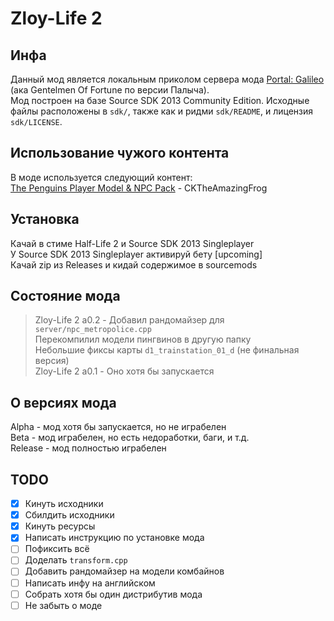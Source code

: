 # Zloy-Life 2
## Инфа
Данный мод является локальным приколом сервера мода [Portal: Galileo](https://discord.gg/6SzMxBXffw) (ака Gentelmen Of Fortune по версии Палыча).\
Мод построен на базе Source SDK 2013 Community Edition. Исходные файлы расположены в `sdk/`, также как и ридми `sdk/README`, и лицензия `sdk/LICENSE`.
## Использование чужого контента
В моде используется следующий контент:\
[The Penguins Player Model & NPC Pack](https://steamcommunity.com/sharedfiles/filedetails/?id=2585746247) - CKTheAmazingFrog
## Установка
Качай в стиме Half-Life 2 и Source SDK 2013 Singleplayer\
У Source SDK 2013 Singleplayer активируй бету [upcoming]\
Качай zip из Releases и кидай содержимое в sourcemods
## Состояние мода
> Zloy-Life 2 a0.2 - Добавил рандомайзер для `server/npc_metropolice.cpp`\
> Перекомпилил модели пингвинов в другую папку\
> Небольшие фиксы карты `d1_trainstation_01_d` (не финальная версия)\
> Zloy-Life 2 a0.1 - Оно хотя бы запускается
## О версиях мода
Alpha - мод хотя бы запускается, но не играбелен\
Beta - мод играбелен, но есть недоработки, баги, и т.д.\
Release - мод полностью играбелен
## TODO
- [X] Кинуть исходники
- [X] Сбилдить исходники
- [X] Кинуть ресурсы
- [X] Написать инструкцию по установке мода
- [ ] Пофиксить всё
- [ ] Доделать `transform.cpp`
- [ ] Добавить рандомайзер на модели комбайнов
- [ ] Написать инфу на английском
- [ ] Собрать хотя бы один дистрибутив мода
- [ ] Не забыть о моде
